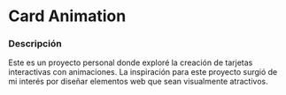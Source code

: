 # Card Animation

### Descripción

Este es un proyecto personal donde exploré la creación de tarjetas interactivas con animaciones. La inspiración para este proyecto surgió de mi interés por diseñar elementos web que sean visualmente atractivos.
